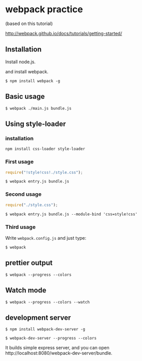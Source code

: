 webpack practice
==========

(based on this tutorial)

http://webpack.github.io/docs/tutorials/getting-started/

## Installation

Install node.js.

and install webpack.

```
$ npm install webpack -g
```

## Basic usage

```
$ webpack ./main.js bundle.js
```

## Using style-loader

### installation

```
npm install css-loader style-loader
```


### First usage

```entry.js
require("!style!css!./style.css");
```

```
$ webpack entry.js bundle.js
```

### Second usage

```entry.js
require("./style.css");
```

```
$ webpack entry.js bundle.js --module-bind 'css=style!css'
```

### Third usage

Write `webpack.config.js` and just type:

```
$ webpack
```

## prettier output

```
$ webpack --progress --colors
```

## Watch mode

```
$ webpack --progress --colors --watch
```

## development server

```
$ npm install webpack-dev-server -g
```

```
$ webpack-dev-server --progress --colors
```


It builds simple express server, 
and you can open http://localhost:8080/webpack-dev-server/bundle.

